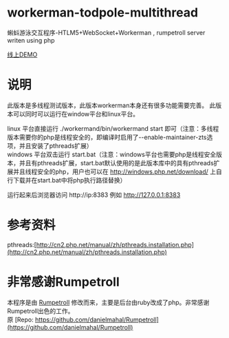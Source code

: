 workerman-todpole-multithread
=================

蝌蚪游泳交互程序-HTLM5+WebSocket+Workerman , rumpetroll server writen using php

[线上DEMO](http://kedou.workerman.net)

说明
========
此版本是多线程测试版本，此版本workerman本身还有很多功能需要完善。
此版本可以同时可以运行在window平台和linux平台。

linux 平台直接运行 ./workermand/bin/workermand start 即可（注意：多线程版本需要你的php是线程安全的，即编译时启用了--enable-maintainer-zts选项，并且安装了pthreads扩展）  
windows 平台双击运行 start.bat（注意：windows平台也需要php是线程安全版本，并且有pthreads扩展，start.bat默认使用的是此版本库中的具有pthreads扩展并且线程安全的php，用户也可以在 http://windows.php.net/download/ 上自行下载并在start.bat中将php执行路径替换）  

运行起来后浏览器访问 http://ip:8383 例如 http://127.0.0.1:8383

参考资料
========
pthreads:[http://cn2.php.net/manual/zh/pthreads.installation.php](http://cn2.php.net/manual/zh/pthreads.installation.php)

非常感谢Rumpetroll
===================
本程序是由 [Rumpetroll](http://rumpetroll.com) 修改而来，主要是后台由ruby改成了php。非常感谢Rumpetroll出色的工作。  
原 [Repo: https://github.com/danielmahal/Rumpetroll](https://github.com/danielmahal/Rumpetroll)



